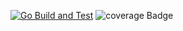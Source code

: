 [![Go Build and Test](https://github.com/benjft/AutoDDL/actions/workflows/build.yml/badge.svg)](https://github.com/benjft/AutoDDL/actions/workflows/build.yml)
![coverage Badge](https://img.shields.io/endpoint?url=https://gist.githubusercontent.com/benjft/933444616076e2b4ed18818dc7c907d5/raw/coverage-master.json)
